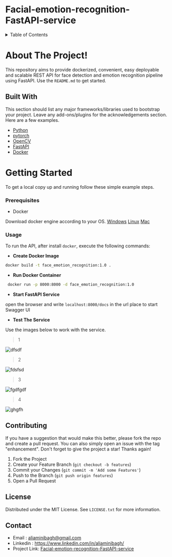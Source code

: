 # Facial-emotion-recognition-FastAPI-service

<!-- TABLE OF CONTENTS -->
<details>
  <summary >Table of Contents</summary>
  <ol>
    <li>
      <a href="#about-the-project">About The Project</a>
      <ul>
        <li><a href="#built-with">Built With</a></li>
      </ul>
    </li>
    <li>
      <a href="#getting-started">Getting Started</a>
      <ul>
        <li><a href="#prerequisites">Prerequisites</a></li>
        <li><a href="#usage">usage</a></li>
      </ul>
    </li>
    <li><a href="#contributing">Contributing</a></li>
    <li><a href="#license">License</a></li>
    <li><a href="#contact">Contact</a></li>
  </ol>
</details>

# About The Project!

This repository aims to provide dockerized, convenient, easy deployable and scalable REST API for face detection and emotion recognition pipeline using FastAPI.
Use the `README.md` to get started.

## Built With

This section should list any major frameworks/libraries used to bootstrap your project. Leave any add-ons/plugins for the acknowledgements section. Here are a few examples.

* [Python](python.org/)
* [pytorch](https://pytorch.org/)
* [OpenCV](https://opencv.org/)
* [FastAPI](https://fastapi.tiangolo.com/)
* [Docker](https://www.docker.com/)

<!-- GETTING STARTED -->
# Getting Started
To get a local copy up and running follow these simple example steps.
### Prerequisites
* Docker

 Download docker engine according to your OS. [Windows](https://desktop.docker.com/win/main/amd64/Docker%20Desktop%20Installer.exe?utm_source=docker&utm_medium=webreferral&utm_campaign=dd-smartbutton&utm_location=header) [Linux](https://hub.docker.com/search?offering=community&operating_system=linux&q=&type=edition) [Mac](https://hub.docker.com/editions/community/docker-ce-desktop-mac?utm_source=docker&utm_medium=webreferral&utm_campaign=dd-smartbutton&utm_location=header)

### Usage

To run the API,  after install `docker`, execute the following commands:

 - **Create Docker Image**
  ```sh
  docker build -t face_emotion_recognition:1.0 .
  ```
- **Run Docker Container**
 ```sh
  docker run -p 8000:8000 -d face_emotion_recognition:1.0 
  ```
- **Start FastAPI Service**

open the browser and write `localhost:8000/docs` in the url place to start Swagger UI
- **Test The Service**

Use the images below to work with the service.
> 1

![dfsdf](https://user-images.githubusercontent.com/59368585/149534920-6e297cee-589f-4143-aac5-4f9ae84b66ef.JPG)
> 2

![fdsfsd](https://user-images.githubusercontent.com/59368585/149534955-72340878-216f-4139-8f71-986a17c6ccea.JPG)
> 3

![fgdfgdf](https://user-images.githubusercontent.com/59368585/149534969-c5da0570-9038-4dce-b650-ccd79e451739.JPG)
> 4

![ghgfh](https://user-images.githubusercontent.com/59368585/149534988-44f7d78f-e344-4db7-9947-66e36080aada.JPG)


<!-- CONTRIBUTING -->
## Contributing
If you have a suggestion that would make this better, please fork the repo and create a pull request. You can also simply open an issue with the tag "enhancement".
Don't forget to give the project a star! Thanks again!

1. Fork the Project
2. Create your Feature Branch (`git checkout -b features`)
3. Commit your Changes (`git commit -m 'Add some Features'`)
4. Push to the Branch (`git push origin features`)
5. Open a Pull Request


## License

Distributed under the MIT License. See `LICENSE.txt` for more information.


<!-- CONTACT -->
## Contact

- Email : aliaminibagh@gmail.com
- Linkedin : https://www.linkedin.com/in/aliaminibagh/
- Project Link: [Facial-emotion-recognition-FastAPI-service](https://github.com/aliaminibagh/Facial-emotion-recognition-FastAPI-service)
